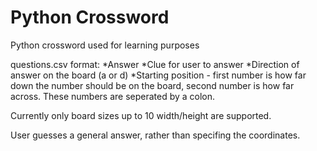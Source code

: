 # Python Crossword
Python crossword used for learning purposes

questions.csv format:
*Answer
*Clue for user to answer
*Direction of answer on the board (a or d)
*Starting position - first number is how far down the number should be on the board, second number is how far across. These numbers are seperated by a colon.

Currently only board sizes up to 10 width/height are supported. 

User guesses a general answer, rather than specifing the coordinates.